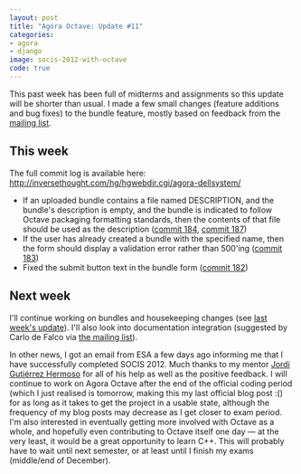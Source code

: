 ```yaml
---
layout: post
title: "Agora Octave: Update #11"
categories:
- agora
- django
image: socis-2012-with-octave
code: true
---
```


This past week has been full of midterms and assignments so this update will be shorter than usual. I made a few small changes (feature additions and bug fixes) to the bundle feature, mostly based on feedback from the [mailing list](http://octave.1599824.n4.nabble.com/Bundles-in-Agora-td4645137.html).


## This week

The full commit log is available here: <http://inversethought.com/hg/hgwebdir.cgi/agora-dellsystem/>

* If an uploaded bundle contains a file named DESCRIPTION, and the bundle's description is empty, and the bundle is indicated to follow Octave packaging formatting standards, then the contents of that file should be used as the description ([commit 184](http://inversethought.com/hg/agora-dellsystem/rev/b711f0087709), [commit 187](http://inversethought.com/hg/agora-dellsystem/rev/4752861906b3))
* If the user has already created a bundle with the specified name, then the form should display a validation error rather than 500'ing ([commit 183](http://inversethought.com/hg/agora-dellsystem/rev/cdcbfaa65cfe))
* Fixed the submit button text in the bundle form ([commit 182](http://inversethought.com/hg/agora-dellsystem/rev/4a63f5d762a3))

## Next week

I'll continue working on bundles and housekeeping changes (see [last week's update](/posts/agora-octave-update-10/)). I'll also look into documentation integration (suggested by Carlo de Falco via [the mailing list](http://octave.1599824.n4.nabble.com/Bundles-in-Agora-tp4645137p4645583.html)).

In other news, I got an email from ESA a few days ago informing me that I have successfully completed SOCIS 2012. Much thanks to my mentor [Jordi Gutiérrez Hermoso](http://jordi.inversethought.com/) for all of his help as well as the positive feedback. I will continue to work on Agora Octave after the end of the official coding period (which I just realised is tomorrow, making this my last official blog post :() for as long as it takes to get the project in a usable state, although the frequency of my blog posts may decrease as I get closer to exam period. I'm also interested in eventually getting more involved with Octave as a whole, and hopefully even contributing to Octave itself one day &mdash; at the very least, it would be a great opportunity to learn C++. This will probably have to wait until next semester, or at least until I finish my exams (middle/end of December).
